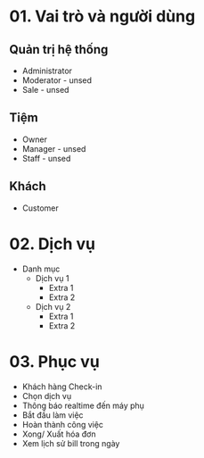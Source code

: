 # 01. Vai trò và người dùng

## Quản trị hệ thống

* Administrator
* Moderator - unsed
* Sale - unsed

## Tiệm

* Owner
* Manager - unsed
* Staff - unsed

## Khách

* Customer

# 02. Dịch vụ
* Danh mục
  * Dịch vụ 1
    * Extra 1
    * Extra 2
  * Dịch vụ 2
    * Extra 1
    * Extra 2 

# 03. Phục vụ
- Khách hàng Check-in
- Chọn dịch vụ
- Thông báo realtime đến máy phụ
- Bắt đầu làm việc
- Hoàn thành công việc
- Xong/ Xuất hóa đơn
- Xem lịch sử bill trong ngày
